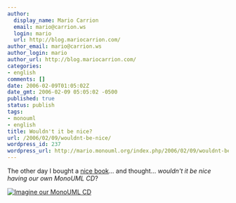 ```yaml
---
author:
  display_name: Mario Carrion
  email: mario@carrion.ws
  login: mario
  url: http://blog.mariocarrion.com/
author_email: mario@carrion.ws
author_login: mario
author_url: http://blog.mariocarrion.com/
categories:
- english
comments: []
date: 2006-02-09T01:05:02Z
date_gmt: 2006-02-09 05:05:02 -0500
published: true
status: publish
tags:
- monouml
- english
title: Wouldn't it be nice?
url: /2006/02/09/wouldnt-be-nice/
wordpress_id: 237
wordpress_url: http://mario.monouml.org/index.php/2006/02/09/wouldnt-be-nice/
---
```


<p>The other day I bought a <a href="http://www.amazon.com/gp/product/0072826460/sr=1-2/qid=1139466293/ref=sr_1_2/104-1423583-3300739?%5Fencoding=UTF8">nice book</a>... and thought... <em>wouldn't it be nice having our own MonoUML CD</em>?</p>
<p><a href="http://static.flickr.com/32/97446071_ee542c2275_o.jpg"><img src="http://static.flickr.com/32/97446071_ee542c2275_m.jpg" alt="Imagine our MonoUML CD" /></a></p>
